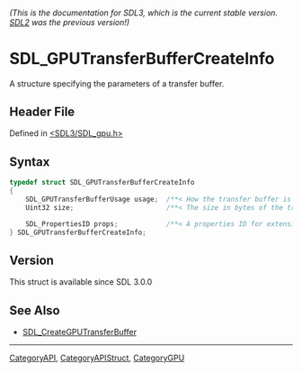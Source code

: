 ###### (This is the documentation for SDL3, which is the current stable version. [SDL2](https://wiki.libsdl.org/SDL2/) was the previous version!)
# SDL_GPUTransferBufferCreateInfo

A structure specifying the parameters of a transfer buffer.

## Header File

Defined in [<SDL3/SDL_gpu.h>](https://github.com/libsdl-org/SDL/blob/main/include/SDL3/SDL_gpu.h)

## Syntax

```c
typedef struct SDL_GPUTransferBufferCreateInfo
{
    SDL_GPUTransferBufferUsage usage;  /**< How the transfer buffer is intended to be used by the client. */
    Uint32 size;                       /**< The size in bytes of the transfer buffer. */

    SDL_PropertiesID props;            /**< A properties ID for extensions. Should be 0 if no extensions are needed. */
} SDL_GPUTransferBufferCreateInfo;
```

## Version

This struct is available since SDL 3.0.0

## See Also

- [SDL_CreateGPUTransferBuffer](SDL_CreateGPUTransferBuffer)

----
[CategoryAPI](CategoryAPI), [CategoryAPIStruct](CategoryAPIStruct), [CategoryGPU](CategoryGPU)

